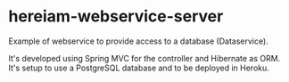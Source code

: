 hereiam-webservice-server
=========================

Example of webservice to provide access to a database (Dataservice).

It's developed using Spring MVC for the controller and Hibernate as ORM. 
It's setup to use a PostgreSQL database and to be deployed in Heroku.
